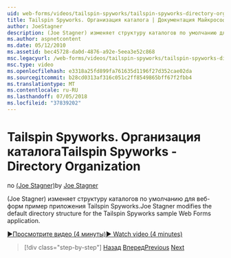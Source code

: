```yaml
---
uid: web-forms/videos/tailspin-spyworks/tailspin-spyworks-directory-organization
title: Tailspin Spyworks. Организация каталога | Документация Майкрософт
author: JoeStagner
description: (Joe Stagner) изменяет структуру каталогов по умолчанию для веб-форм пример приложения Tailspin Spyworks.
ms.author: aspnetcontent
ms.date: 05/12/2010
ms.assetid: bec45728-da0d-4876-a92e-5eea3e52c868
msc.legacyurl: /web-forms/videos/tailspin-spyworks/tailspin-spyworks-directory-organization
msc.type: video
ms.openlocfilehash: e3318a25fd899fa761635d1196f27d352cae02da
ms.sourcegitcommit: b28cd0313af316c051c2ff8549865bff67f2fbb4
ms.translationtype: MT
ms.contentlocale: ru-RU
ms.lasthandoff: 07/05/2018
ms.locfileid: "37839202"
---
```

<a name="tailspin-spyworks---directory-organization"></a><span data-ttu-id="bdfff-103">Tailspin Spyworks. Организация каталога</span><span class="sxs-lookup"><span data-stu-id="bdfff-103">Tailspin Spyworks - Directory Organization</span></span>
====================
<span data-ttu-id="bdfff-104">по [(Joe Stagner)](https://github.com/JoeStagner)</span><span class="sxs-lookup"><span data-stu-id="bdfff-104">by [Joe Stagner](https://github.com/JoeStagner)</span></span>

<span data-ttu-id="bdfff-105">(Joe Stagner) изменяет структуру каталогов по умолчанию для веб-форм пример приложения Tailspin Spyworks.</span><span class="sxs-lookup"><span data-stu-id="bdfff-105">Joe Stagner modifies the default directory structure for the Tailspin Spyworks sample Web Forms application.</span></span>

[<span data-ttu-id="bdfff-106">&#9654;Просмотрите видео (4 минуты)</span><span class="sxs-lookup"><span data-stu-id="bdfff-106">&#9654; Watch video (4 minutes)</span></span>](https://channel9.msdn.com/Blogs/ASP-NET-Site-Videos/tailspin-spyworks-directory-organization)

> [!div class="step-by-step"]
> <span data-ttu-id="bdfff-107">[Назад](tailspin-spyworks-intro-ui-and-edm.md)
> [Вперед](tailspin-spyworks-category-menu.md)</span><span class="sxs-lookup"><span data-stu-id="bdfff-107">[Previous](tailspin-spyworks-intro-ui-and-edm.md)
[Next](tailspin-spyworks-category-menu.md)</span></span>
